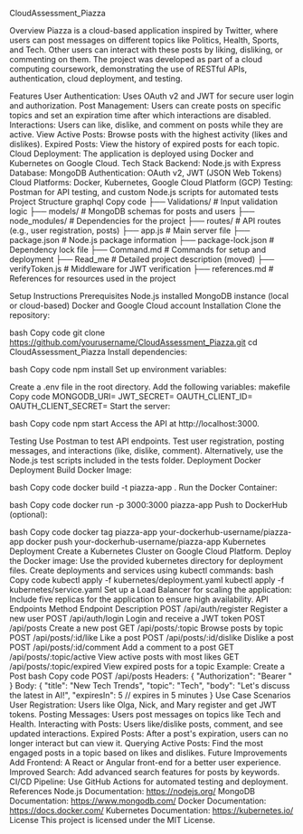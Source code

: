 CloudAssessment_Piazza

Overview
Piazza is a cloud-based application inspired by Twitter, where users can post messages on different topics like Politics, Health, Sports, and Tech. Other users can interact with these posts by liking, disliking, or commenting on them. The project was developed as part of a cloud computing coursework, demonstrating the use of RESTful APIs, authentication, cloud deployment, and testing.

Features
User Authentication: Uses OAuth v2 and JWT for secure user login and authorization.
Post Management: Users can create posts on specific topics and set an expiration time after which interactions are disabled.
Interactions: Users can like, dislike, and comment on posts while they are active.
View Active Posts: Browse posts with the highest activity (likes and dislikes).
Expired Posts: View the history of expired posts for each topic.
Cloud Deployment: The application is deployed using Docker and Kubernetes on Google Cloud.
Tech Stack
Backend: Node.js with Express
Database: MongoDB
Authentication: OAuth v2, JWT (JSON Web Tokens)
Cloud Platforms: Docker, Kubernetes, Google Cloud Platform (GCP)
Testing: Postman for API testing, and custom Node.js scripts for automated tests
Project Structure
graphql
Copy code
├── Validations/          # Input validation logic
├── models/               # MongoDB schemas for posts and users
├── node_modules/         # Dependencies for the project
├── routes/               # API routes (e.g., user registration, posts)
├── app.js                # Main server file
├── package.json          # Node.js package information
├── package-lock.json     # Dependency lock file
├── Command.md            # Commands for setup and deployment
├── Read_me               # Detailed project description (moved)
├── verifyToken.js        # Middleware for JWT verification
├── references.md         # References for resources used in the project

Setup Instructions
Prerequisites
Node.js installed
MongoDB instance (local or cloud-based)
Docker and Google Cloud account
Installation
Clone the repository:

bash
Copy code
git clone https://github.com/yourusername/CloudAssessment_Piazza.git
cd CloudAssessment_Piazza
Install dependencies:

bash
Copy code
npm install
Set up environment variables:

Create a .env file in the root directory.
Add the following variables:
makefile
Copy code
MONGODB_URI=<Your MongoDB URI>
JWT_SECRET=<Your JWT Secret>
OAUTH_CLIENT_ID=<Your OAuth Client ID>
OAUTH_CLIENT_SECRET=<Your OAuth Client Secret>
Start the server:

bash
Copy code
npm start
Access the API at http://localhost:3000.

Testing
Use Postman to test API endpoints.
Test user registration, posting messages, and interactions (like, dislike, comment).
Alternatively, use the Node.js test scripts included in the tests folder.
Deployment
Docker Deployment
Build Docker Image:

bash
Copy code
docker build -t piazza-app .
Run the Docker Container:

bash
Copy code
docker run -p 3000:3000 piazza-app
Push to DockerHub (optional):

bash
Copy code
docker tag piazza-app your-dockerhub-username/piazza-app
docker push your-dockerhub-username/piazza-app
Kubernetes Deployment
Create a Kubernetes Cluster on Google Cloud Platform.
Deploy the Docker image:
Use the provided kubernetes directory for deployment files.
Create deployments and services using kubectl commands:
bash
Copy code
kubectl apply -f kubernetes/deployment.yaml
kubectl apply -f kubernetes/service.yaml
Set up a Load Balancer for scaling the application:
Include five replicas for the application to ensure high availability.
API Endpoints
Method	Endpoint	Description
POST	/api/auth/register	Register a new user
POST	/api/auth/login	Login and receive a JWT token
POST	/api/posts	Create a new post
GET	/api/posts/:topic	Browse posts by topic
POST	/api/posts/:id/like	Like a post
POST	/api/posts/:id/dislike	Dislike a post
POST	/api/posts/:id/comment	Add a comment to a post
GET	/api/posts/:topic/active	View active posts with most likes
GET	/api/posts/:topic/expired	View expired posts for a topic
Example: Create a Post
bash
Copy code
POST /api/posts
Headers: { "Authorization": "Bearer <token>" }
Body: {
    "title": "New Tech Trends",
    "topic": "Tech",
    "body": "Let's discuss the latest in AI!",
    "expiresIn": 5 // expires in 5 minutes
}
Use Case Scenarios
User Registration: Users like Olga, Nick, and Mary register and get JWT tokens.
Posting Messages: Users post messages on topics like Tech and Health.
Interacting with Posts: Users like/dislike posts, comment, and see updated interactions.
Expired Posts: After a post's expiration, users can no longer interact but can view it.
Querying Active Posts: Find the most engaged posts in a topic based on likes and dislikes.
Future Improvements
Add Frontend: A React or Angular front-end for a better user experience.
Improved Search: Add advanced search features for posts by keywords.
CI/CD Pipeline: Use GitHub Actions for automated testing and deployment.
References
Node.js Documentation: https://nodejs.org/
MongoDB Documentation: https://www.mongodb.com/
Docker Documentation: https://docs.docker.com/
Kubernetes Documentation: https://kubernetes.io/
License
This project is licensed under the MIT License.

